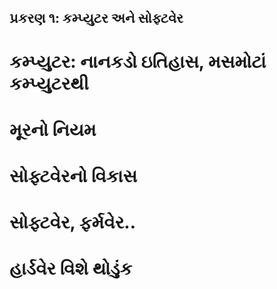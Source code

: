 પ્રકરણ ૧: કમ્પ્યુટર અને સોફ્ટવેર
------------------------

કમ્પ્યુટર: નાનકડો ઇતિહાસ, મસમોટાં કમ્પ્યુટરથી
==================================

મૂરનો નિયમ
========

સોફ્ટવેરનો વિકાસ
============

સોફ્ટવેર, ફર્મવેર..
============

હાર્ડવેર વિશે થોડુંક
============
